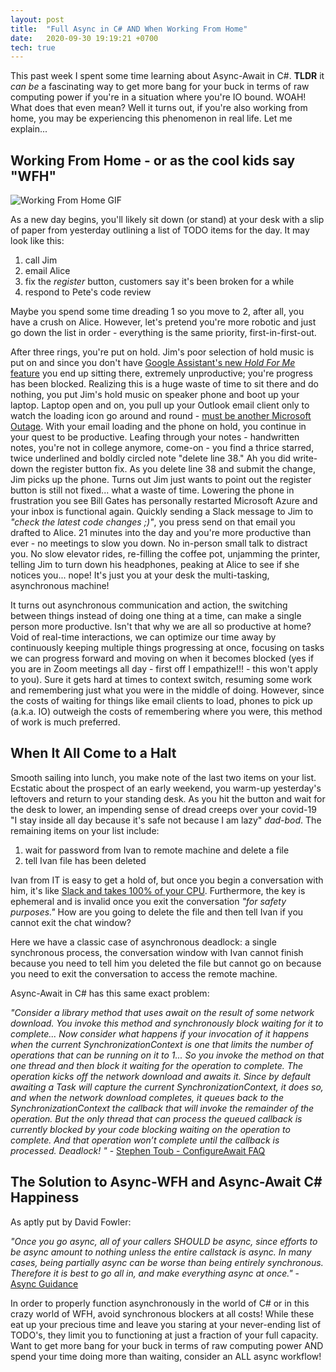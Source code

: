 ```yaml
---
layout: post  
title:  "Full Async in C# AND When Working From Home"
date:   2020-09-30 19:19:21 +0700   
tech: true
--- 
```


This past week I spent some time learning about Async-Await in C#. **TLDR** it *can be* a fascinating way to get more bang for your buck in terms of raw computing power if you're in a situation where you're IO bound. WOAH! What does that even mean? Well it turns out, if you're also working from home, you may be experiencing this phenomenon in real life. Let me explain...

## Working From Home - or as the cool kids say "WFH"

![Working From Home GIF](https://media.giphy.com/media/mCRJDo24UvJMA/giphy.gif)

As a new day begins, you'll likely sit down (or stand) at your desk with a slip of paper from yesterday outlining a list of TODO items for the day. It may look like this:
1. call Jim
2. email Alice
3. fix the *register* button, customers say it's been broken for a while
4. respond to Pete's code review

Maybe you spend some time dreading 1 so you move to 2, after all, you have a crush on Alice. However, let's pretend you're more robotic and just go down the list in order - everything is the same priority, first-in-first-out.

After three rings, you're put on hold. Jim's poor selection of hold music is put on and since you don't have [Google Assistant's new *Hold For Me* feature](https://blog.google/products/pixel/hold-for-me/) you end up sitting there, extremely unproductive; you're progress has been blocked. Realizing this is a huge waste of time to sit there and do nothing, you put Jim's hold music on speaker phone and boot up your laptop. Laptop open and on, you pull up your Outlook email client only to watch the loading icon go around and round - [must be another Microsoft Outage](https://www.theguardian.com/technology/2020/sep/29/major-microsoft-outage-brings-down-office-365-outlook-and-teams). With your email loading and the phone on hold, you continue in your quest to be productive. Leafing through your notes - handwritten notes, you're not in college anymore, come-on - you find a thrice starred, twice underlined and boldly circled note "delete line 38." Ah you did write-down the register button fix. As you delete line 38 and submit the change, Jim picks up the phone. Turns out Jim just wants to point out the register button is still not fixed... what a waste of time. Lowering the phone in frustration you see Bill Gates has personally restarted Microsoft Azure and your inbox is functional again. Quickly sending a Slack message to Jim to *"check the latest code changes ;)"*, you press send on that email you drafted to Alice. 21 minutes into the day and you're more productive than ever - no meetings to slow you down. No in-person small talk to distract you. No slow elevator rides, re-filling the coffee pot, unjamming the printer, telling Jim to turn down his headphones, peaking at Alice to see if she notices you... nope! It's just you at your desk the multi-tasking, asynchronous machine!

It turns out asynchronous communication and action, the switching between things instead of doing one thing at a time, can make a single person more productive. Isn't that why we are all so productive at home? Void of real-time interactions, we can optimize our time away by continuously keeping multiple things progressing at once, focusing on tasks we can progress forward and moving on when it becomes blocked (yes if you are in Zoom meetings all day - first off I empathize!!! - this won't apply to you). Sure it gets hard at times to context switch, resuming some work and remembering just what you were in the middle of doing. However, since the costs of waiting for things like email clients to load, phones to pick up (a.k.a. IO) outweigh the costs of remembering where you were, this method of work is much preferred.

## When It All Come to a Halt

Smooth sailing into lunch, you make note of the last two items on your list. Ecstatic about the prospect of an early weekend, you warm-up yesterday's leftovers and return to your standing desk. As you hit the button and wait for the desk to lower, an impending sense of dread creeps over your covid-19 "I stay inside all day because it's safe not because I am lazy" *dad-bod*. The remaining items on your list include:
1. wait for password from Ivan to remote machine and delete a file
2. tell Ivan file has been deleted

Ivan from IT is easy to get a hold of, but once you begin a conversation with him, it's like [Slack and takes 100% of your CPU](https://medium.com/@matt.at.ably/wheres-all-my-cpu-and-memory-gone-the-answer-slack-9e5c39207cab). Furthermore, the key is ephemeral and is invalid once you exit the conversation *"for safety purposes."* How are you going to delete the file and then tell Ivan if you cannot exit the chat window?

Here we have a classic case of asynchronous deadlock: a single synchronous process, the conversation window with Ivan cannot finish because you need to tell him you deleted the file but cannot go on because you need to exit the conversation to access the remote machine. 

Async-Await in C# has this same exact problem:

*"Consider a library method that uses await on the result of some network download. You invoke this method and synchronously block waiting for it to complete... Now consider what happens if your invocation of it happens when the current SynchronizationContext is one that limits the number of operations that can be running on it to 1... So you invoke the method on that one thread and then block it waiting for the operation to complete. The operation kicks off the network download and awaits it. Since by default awaiting a Task will capture the current SynchronizationContext, it does so, and when the network download completes, it queues back to the SynchronizationContext the callback that will invoke the remainder of the operation. But the only thread that can process the queued callback is currently blocked by your code blocking waiting on the operation to complete. And that operation won’t complete until the callback is processed. Deadlock! "* - [Stephen Toub - ConfigureAwait FAQ](https://devblogs.microsoft.com/dotnet/configureawait-faq/#why-would-i-want-to-use-configureawaitfalse)

## The Solution to Async-WFH and Async-Await C# Happiness

As aptly put by David Fowler:

*"Once you go async, all of your callers SHOULD be async, since efforts to be async amount to nothing unless the entire callstack is async. In many cases, being partially async can be worse than being entirely synchronous. Therefore it is best to go all in, and make everything async at once."* - [Async Guidance](https://github.com/davidfowl/AspNetCoreDiagnosticScenarios/blob/master/AsyncGuidance.md#asynchrony-is-viral)

In order to properly function asynchronously in the world of C# or in this crazy world of WFH, avoid synchronous blockers at all costs! While these eat up your precious time and leave you staring at your never-ending list of TODO's, they limit you to functioning at just a fraction of your full capacity. Want to get more bang for your buck in terms of raw computing power AND spend your time doing more than waiting, consider an ALL async workflow!
